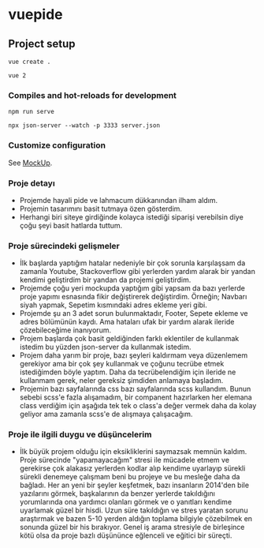 # vuepide

## Project setup
```
vue create .
```
```
vue 2
```

### Compiles and hot-reloads for development
```
npm run serve
```
```
npx json-server --watch -p 3333 server.json
```

### Customize configuration
See [MockUp](https://app.moqups.com/FYtWmilp0J9R7TjGRecd60g67lE11AOI/view/page/ae973f342).

### Proje detayı
- Projemde hayali pide ve lahmacum dükkanından ilham aldım.
- Projemin tasarımını basit tutmaya özen gösterdim. 
- Herhangi biri siteye girdiğinde kolayca istediği siparişi verebilsin diye çoğu şeyi basit hatlarda tuttum.

### Proje sürecindeki gelişmeler
- İlk başlarda yaptığım hatalar nedeniyle bir çok sorunla karşılaşsam da zamanla Youtube, Stackoverflow gibi yerlerden yardım alarak bir yandan kendimi geliştirdim bir yandan da projemi geliştirdim.
- Projemde çoğu yeri mockupda yaptığım gibi yapsam da bazı yerlerde proje yapımı esnasında fikir değiştirerek değiştirdim. Örneğin; Navbarı siyah yapmak, Sepetim kısmındaki adres ekleme yeri gibi.
- Projemde şu an 3 adet sorun bulunmaktadır, Footer, Sepete ekleme ve adres bölümünün kaydı. Ama hataları ufak bir yardım alarak ileride çözebileceğime inanıyorum.
- Projem başlarda çok basit geldiğinden farklı eklentiler de kullanmak istedim bu yüzden json-server da kullanmak istedim. 
- Projem daha yarım bir proje, bazı şeyleri kaldırmam veya düzenlemem gerekiyor ama bir çok şey kullanmak ve çoğunu tecrübe etmek istediğimden böyle yaptım. Daha da tecrübelendiğim için ileride ne kullanmam gerek, neler gereksiz şimdiden anlamaya başladım.
- Projemin bazı sayfalarında css bazı sayfalarında scss kullandım. Bunun sebebi scss'e fazla alışamadım, bir companent hazırlarken her elemana class verdiğim için aşağıda tek tek o class'a değer vermek daha da kolay geliyor ama zamanla scss'e de alışmaya çalışacağım.

### Proje ile ilgili duygu ve düşüncelerim
- İlk büyük projem olduğu için eksikliklerini saymazsak memnün kaldım. Proje sürecinde "yapamayacağım" stresi ile mücadele etmem ve gerekirse çok alakasız yerlerden kodlar alıp kendime uyarlayıp sürekli sürekli denemeye çalışmam beni bu projeye ve bu mesleğe daha da bağladı. Her an yeni bir şeyler keşfetmek, bazı insanların 2014'den bile yazılarını görmek, başkalarının da benzer yerlerde takıldığını yorumlarında ona yardımcı olanları görmek ve o yanıtları kendime uyarlamak güzel bir hisdi. Uzun süre takıldığın ve stres yaratan sorunu araştırmak ve bazen 5-10 yerden aldığın toplama bilgiyle çözebilmek en sonunda güzel bir his bırakıyor. Genel iş arama stresiyle de birleşince kötü olsa da proje bazlı düşününce eğlenceli ve eğitici bir süreçti.
